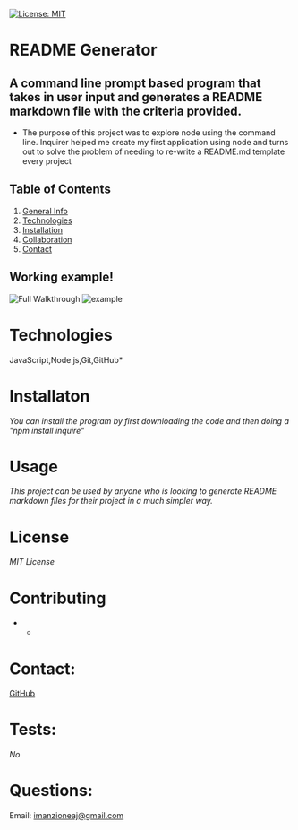 
[![License: MIT](https://img.shields.io/badge/License-MIT-yellow.svg)](https://opensource.org/licenses/MIT)
# README Generator

## A command line prompt based program that takes in user input and generates a README markdown file with the criteria provided.
- The purpose of this project was to explore node using the command line. Inquirer helped me create my first application using node and turns out to solve the problem of needing to re-write a README.md template every project

## Table of Contents
1. [General Info](#general)
2. [Technologies](#technologies)
3. [Installation](#installation)
4. [Collaboration](#contributing)
5. [Contact](#contact) 

## Working example!
![Full Walkthrough](https://www.youtube.com/watch?v=KFUMAhR1H-Q)
![example](assets/images/README_Generator_Example.gif)

# Technologies
JavaScript,Node.js,Git,GitHub*

# Installaton
*You can install the program by first downloading the code and then doing a "npm install  inquire"*

# Usage
*This project can be used by anyone who is looking to generate README markdown files for their project in a much simpler way.*

# License
*MIT License*

# Contributing
* *

# Contact: 
[GitHub](https://github.com/Ajmanzione)

# Tests:
*No*

# Questions:
Email: imanzioneaj@gmail.com
